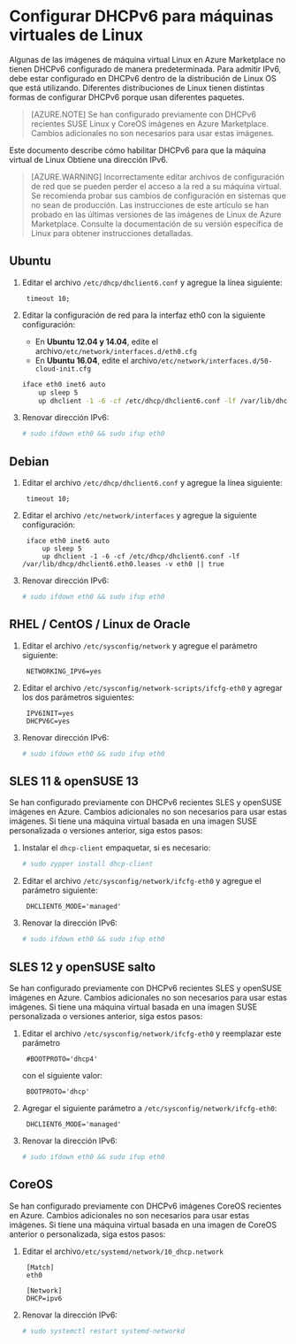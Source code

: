 <properties
    pageTitle="Configurar DHCPv6 para máquinas virtuales de Linux | Microsoft Azure"
    description="Cómo configurar DHCPv6 para máquinas virtuales de Linux."
    services="load-balancer"
    documentationCenter="na"
    authors="sdwheeler"
    manager="carmonm"
    editor=""
    keywords="IPv6, equilibrador de carga de azure, pila dual, ip pública, ipv6 nativa, mobile, iot"
/>
<tags
    ms.service="load-balancer"
    ms.devlang="na"
    ms.topic="article"
    ms.tgt_pltfrm="na"
    ms.workload="infrastructure-services"
    ms.date="09/14/2016"
    ms.author="sewhee"
/>

# <a name="configuring-dhcpv6-for-linux-vms"></a>Configurar DHCPv6 para máquinas virtuales de Linux

Algunas de las imágenes de máquina virtual Linux en Azure Marketplace no tienen DHCPv6 configurado de manera predeterminada. Para admitir IPv6, debe estar configurado en DHCPv6 dentro de la distribución de Linux OS que está utilizando. Diferentes distribuciones de Linux tienen distintas formas de configurar DHCPv6 porque usan diferentes paquetes.

>[AZURE.NOTE] Se han configurado previamente con DHCPv6 recientes SUSE Linux y CoreOS imágenes en Azure Marketplace. Cambios adicionales no son necesarios para usar estas imágenes.

Este documento describe cómo habilitar DHCPv6 para que la máquina virtual de Linux Obtiene una dirección IPv6.

>[AZURE.WARNING] Incorrectamente editar archivos de configuración de red que se pueden perder el acceso a la red a su máquina virtual. Se recomienda probar sus cambios de configuración en sistemas que no sean de producción. Las instrucciones de este artículo se han probado en las últimas versiones de las imágenes de Linux de Azure Marketplace. Consulte la documentación de su versión específica de Linux para obtener instrucciones detalladas.

## <a name="ubuntu"></a>Ubuntu

1. Editar el archivo `/etc/dhcp/dhclient6.conf` y agregue la línea siguiente:

        timeout 10;

2. Editar la configuración de red para la interfaz eth0 con la siguiente configuración:

    * En **Ubuntu 12.04 y 14.04**, edite el archivo`/etc/network/interfaces.d/eth0.cfg`
    * En **Ubuntu 16.04**, edite el archivo`/etc/network/interfaces.d/50-cloud-init.cfg`

    ```bash
    iface eth0 inet6 auto
        up sleep 5
        up dhclient -1 -6 -cf /etc/dhcp/dhclient6.conf -lf /var/lib/dhcp/dhclient6.eth0.leases -v eth0 || true
    ```

3. Renovar dirección IPv6:

    ```bash
    # sudo ifdown eth0 && sudo ifup eth0
    ```

## <a name="debian"></a>Debian

1. Editar el archivo `/etc/dhcp/dhclient6.conf` y agregue la línea siguiente:

        timeout 10;

2. Editar el archivo `/etc/network/interfaces` y agregue la siguiente configuración:

        iface eth0 inet6 auto
            up sleep 5
            up dhclient -1 -6 -cf /etc/dhcp/dhclient6.conf -lf /var/lib/dhcp/dhclient6.eth0.leases -v eth0 || true

3. Renovar dirección IPv6:

    ```bash
    # sudo ifdown eth0 && sudo ifup eth0
    ```

## <a name="rhel--centos--oracle-linux"></a>RHEL / CentOS / Linux de Oracle

1. Editar el archivo `/etc/sysconfig/network` y agregue el parámetro siguiente:

        NETWORKING_IPV6=yes

2. Editar el archivo `/etc/sysconfig/network-scripts/ifcfg-eth0` y agregar los dos parámetros siguientes:

        IPV6INIT=yes
        DHCPV6C=yes

3. Renovar dirección IPv6:

    ```bash
    # sudo ifdown eth0 && sudo ifup eth0
    ```

## <a name="sles-11--opensuse-13"></a>SLES 11 & openSUSE 13

Se han configurado previamente con DHCPv6 recientes SLES y openSUSE imágenes en Azure. Cambios adicionales no son necesarios para usar estas imágenes. Si tiene una máquina virtual basada en una imagen SUSE personalizada o versiones anterior, siga estos pasos:

1. Instalar el `dhcp-client` empaquetar, si es necesario:

    ```bash
    # sudo zypper install dhcp-client
    ```

2. Editar el archivo `/etc/sysconfig/network/ifcfg-eth0` y agregue el parámetro siguiente:

        DHCLIENT6_MODE='managed'

3. Renovar la dirección IPv6:

    ```bash
    # sudo ifdown eth0 && sudo ifup eth0
    ```

## <a name="sles-12-and-opensuse-leap"></a>SLES 12 y openSUSE salto

Se han configurado previamente con DHCPv6 recientes SLES y openSUSE imágenes en Azure. Cambios adicionales no son necesarios para usar estas imágenes. Si tiene una máquina virtual basada en una imagen SUSE personalizada o versiones anterior, siga estos pasos:

1. Editar el archivo `/etc/sysconfig/network/ifcfg-eth0` y reemplazar este parámetro

        #BOOTPROTO='dhcp4'

    con el siguiente valor:

        BOOTPROTO='dhcp'

2. Agregar el siguiente parámetro a `/etc/sysconfig/network/ifcfg-eth0`:

        DHCLIENT6_MODE='managed'

3. Renovar la dirección IPv6:

    ```bash
    # sudo ifdown eth0 && sudo ifup eth0
    ```

## <a name="coreos"></a>CoreOS

Se han configurado previamente con DHCPv6 imágenes CoreOS recientes en Azure. Cambios adicionales no son necesarios para usar estas imágenes. Si tiene una máquina virtual basada en una imagen de CoreOS anterior o personalizada, siga estos pasos:

1. Editar el archivo`/etc/systemd/network/10_dhcp.network`

        [Match]
        eth0

        [Network]
        DHCP=ipv6

2. Renovar la dirección IPv6:

    ```bash
    # sudo systemctl restart systemd-networkd
    ```
